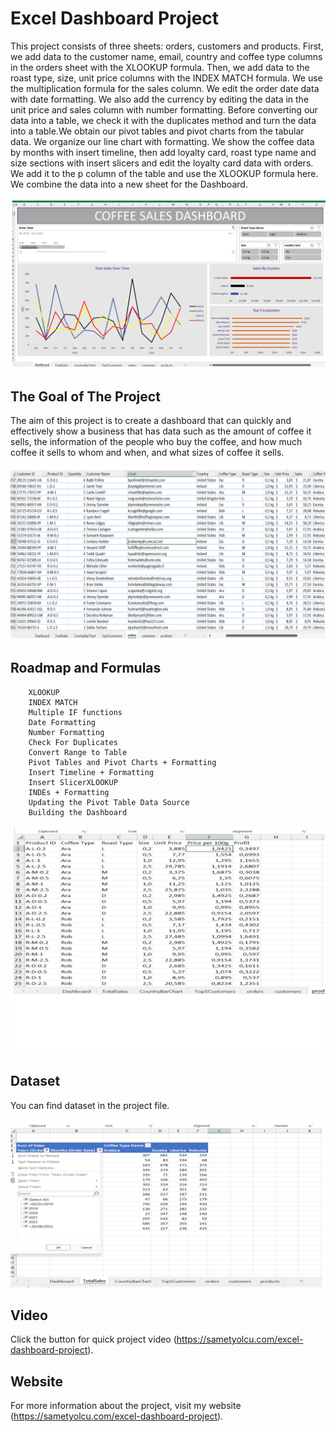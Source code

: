 

# Excel Dashboard Project

This project consists of three sheets: orders, customers and products. First, we add data to the customer name, email, country and coffee type columns in the orders sheet with the XLOOKUP formula. Then, we add data to the roast type, size, unit price columns with the INDEX MATCH formula. We use the multiplication formula for the sales column. We edit the order date data with date formatting. We also add the currency by editing the data in the unit price and sales column with number formatting. Before converting our data into a table, we check it with the duplicates method and turn the data into a table.We obtain our pivot tables and pivot charts from the tabular data. We organize our line chart with formatting. We show the coffee data by months with insert timeline, then add loyalty card, roast type name and size sections with insert slicers and edit the loyalty card data with orders. We add it to the p column of the table and use the XLOOKUP formula here. We combine the data into a new sheet for the Dashboard.

![Resim Açıklaması](dashboard.png)

## The Goal of The Project

The aim of this project is to create a dashboard that can quickly and effectively show a business that has data such as the amount of coffee it sells, the information of the people who buy the coffee, and how much coffee it sells to whom and when, and what sizes of coffee it sells.

![Resim Açıklaması](orders.png)

## Roadmap and Formulas

        XLOOKUP
        INDEX MATCH
        Multiple IF functions
        Date Formatting
        Number Formatting
        Check For Duplicates
        Convert Range to Table
        Pivot Tables and Pivot Charts + Formatting
        Insert Timeline + Formatting
        Insert SlicerXLOOKUP
        INDEs + Formatting
        Updating the Pivot Table Data Source
        Building the Dashboard

![Resim Açıklaması](prod.png)
## Dataset 

You can find dataset in the project file.

![Resim Açıklaması](totalsa.png)

## Video
Click the button for quick project video (https://sametyolcu.com/excel-dashboard-project).


## Website

For more information about the project, visit my website (https://sametyolcu.com/excel-dashboard-project).
